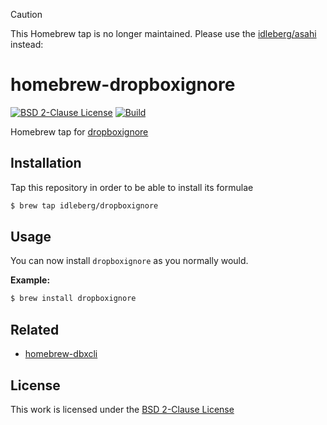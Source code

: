 > [!CAUTION]
> This Homebrew tap is no longer maintained. Please use the [idleberg/asahi](https://github.com/idleberg/homebrew-asahi) instead:

# homebrew-dropboxignore

[![BSD 2-Clause License](https://img.shields.io/github/license/idleberg/homebrew-dropboxignore?style=for-the-badge)](https://opensource.org/licenses/BSD-2-Clause)
[![Build](https://img.shields.io/github/actions/workflow/status/idleberg/homebrew-dropboxignore/audit.yml?style=for-the-badge)](https://github.com/idleberg/homebrew-dropboxignore/actions)

Homebrew tap for [dropboxignore](https://dropboxignore.simakis.me/)

## Installation

Tap this repository in order to be able to install its formulae

```sh
$ brew tap idleberg/dropboxignore
```

## Usage

You can now install `dropboxignore` as you normally would.

**Example:**

```sh
$ brew install dropboxignore
```

## Related

- [homebrew-dbxcli](https://github.com/idleberg/homebrew-dbxcli)

## License

This work is licensed under the [BSD 2-Clause License](LICENSE)
